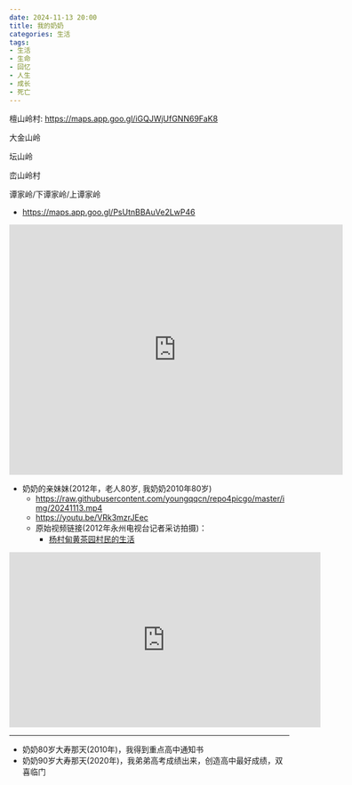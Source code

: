 ```yaml
---
date: 2024-11-13 20:00
title: 我的奶奶
categories: 生活
tags:
- 生活
- 生命
- 回忆
- 人生
- 成长
- 死亡
---
```



檀山岭村: https://maps.app.goo.gl/iGQJWjUfGNN69FaK8

大金山岭

坛山岭

峦山岭村

谭家岭/下谭家岭/上谭家岭
- https://maps.app.goo.gl/PsUtnBBAuVe2LwP46

<iframe src="https://www.google.com/maps/embed?pb=!1m18!1m12!1m3!1d13195.379664760927!2d111.54521214396028!3d26.785248067516864!2m3!1f0!2f0!3f0!3m2!1i1024!2i768!4f13.1!3m3!1m2!1s0x36a1dcc9111258f5%3A0xdbb8c6c739080384!2sTanjialing%2C%20Lengshuitan%20District%2C%20Yongzhou%2C%20Hunan%2C%20China%2C%20425916!5e1!3m2!1sen!2skr!4v1731498168888!5m2!1sen!2skr" width="600" height="450" style="border:0;" allowfullscreen="" loading="lazy" referrerpolicy="no-referrer-when-downgrade"></iframe>


- 奶奶的亲妹妹(2012年，老人80岁, 我奶奶2010年80岁)
  -  https://raw.githubusercontent.com/youngqqcn/repo4picgo/master/img/20241113.mp4
  - https://youtu.be/VRk3mzrJEec
  - 原始视频链接(2012年永州电视台记者采访拍摄)：
    -  [杨村甸黄茶园村民的生活](https://v.youku.com/v_show/id_XNzEwNzgwODIw.html)

<iframe width="560" height="315" src="https://www.youtube.com/embed/VRk3mzrJEec?si=JDR9aUC85GLtWBRM" title="YouTube video player" frameborder="0" allow="accelerometer; autoplay; clipboard-write; encrypted-media; gyroscope; picture-in-picture; web-share" referrerpolicy="strict-origin-when-cross-origin" allowfullscreen></iframe>


---


- 奶奶80岁大寿那天(2010年)，我得到重点高中通知书
- 奶奶90岁大寿那天(2020年)，我弟弟高考成绩出来，创造高中最好成绩，双喜临门
